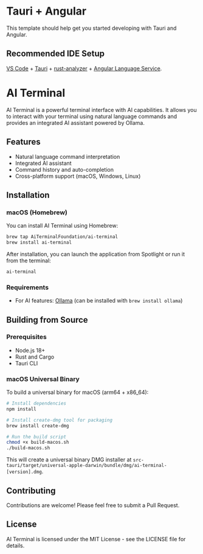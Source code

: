 # Tauri + Angular

This template should help get you started developing with Tauri and Angular.

## Recommended IDE Setup

[VS Code](https://code.visualstudio.com/) + [Tauri](https://marketplace.visualstudio.com/items?itemName=tauri-apps.tauri-vscode) + [rust-analyzer](https://marketplace.visualstudio.com/items?itemName=rust-lang.rust-analyzer) + [Angular Language Service](https://marketplace.visualstudio.com/items?itemName=Angular.ng-template).

# AI Terminal

AI Terminal is a powerful terminal interface with AI capabilities. It allows you to interact with your terminal using natural language commands and provides an integrated AI assistant powered by Ollama.

## Features

- Natural language command interpretation
- Integrated AI assistant
- Command history and auto-completion
- Cross-platform support (macOS, Windows, Linux)

## Installation

### macOS (Homebrew)

You can install AI Terminal using Homebrew:

```bash
brew tap AiTerminalFoundation/ai-terminal
brew install ai-terminal
```

After installation, you can launch the application from Spotlight or run it from the terminal:

```bash
ai-terminal
```

### Requirements

- For AI features: [Ollama](https://ollama.ai/) (can be installed with `brew install ollama`)

## Building from Source

### Prerequisites

- Node.js 18+
- Rust and Cargo
- Tauri CLI

### macOS Universal Binary

To build a universal binary for macOS (arm64 + x86_64):

```bash
# Install dependencies
npm install

# Install create-dmg tool for packaging
brew install create-dmg

# Run the build script
chmod +x build-macos.sh
./build-macos.sh
```

This will create a universal binary DMG installer at `src-tauri/target/universal-apple-darwin/bundle/dmg/ai-terminal-[version].dmg`.

## Contributing

Contributions are welcome! Please feel free to submit a Pull Request.

## License

AI Terminal is licensed under the MIT License - see the LICENSE file for details.
